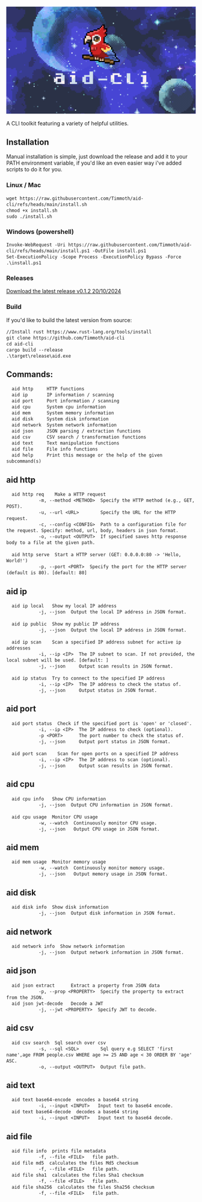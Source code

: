 <p align="center">
   <div style="width:640;height:320">
       <img style="width: inherit" src="./banner.png">
</div>
</p>
A CLI toolkit featuring a variety of helpful utilities.

## Installation

Manual installation is simple, just download the release and add it to your PATH environment variable, if you'd like an even easier way i've added scripts to do it for you.

### Linux / Mac
```
wget https://raw.githubusercontent.com/Timmoth/aid-cli/refs/heads/main/install.sh
chmod +x install.sh
sudo ./install.sh
```
### Windows (powershell)
```
Invoke-WebRequest -Uri https://raw.githubusercontent.com/Timmoth/aid-cli/refs/heads/main/install.ps1 -OutFile install.ps1
Set-ExecutionPolicy -Scope Process -ExecutionPolicy Bypass -Force
.\install.ps1
```

### Releases
[Download the latest release v0.1.2 20/10/2024](https://github.com/Timmoth/aid-cli/releases/tag/aid-0.1.2)

### Build
If you'd like to build the latest version from source:
```
//Install rust https://www.rust-lang.org/tools/install
git clone https://github.com/Timmoth/aid-cli
cd aid-cli
cargo build --release
.\target\release\aid.exe
```

## Commands:
```
  aid http     HTTP functions
  aid ip       IP information / scanning
  aid port     Port information / scanning
  aid cpu      System cpu information
  aid mem      System memory information
  aid disk     System disk information
  aid network  System network information
  aid json     JSON parsing / extraction functions
  aid csv      CSV search / transformation functions
  aid text     Text manipulation functions
  aid file     File info functions
  aid help     Print this message or the help of the given subcommand(s)
```

## aid http
```
  aid http req    Make a HTTP request
            -m, --method <METHOD>  Specify the HTTP method (e.g., GET, POST).
            -u, --url <URL>        Specify the URL for the HTTP request.
            -c, --config <CONFIG>  Path to a configuration file for the request. Specify: method, url, body, headers in json format.
            -o, --output <OUTPUT>  If specified saves http response body to a file at the given path.
            
  aid http serve  Start a HTTP server (GET: 0.0.0.0:80 -> 'Hello, World!')
            -p, --port <PORT>  Specify the port for the HTTP server (default is 80). [default: 80]
```

## aid ip 
```
  aid ip local   Show my local IP address
            -j, --json  Output the local IP address in JSON format.

  aid ip public  Show my public IP address
            -j, --json  Output the local IP address in JSON format.

  aid ip scan    Scan a specified IP address subnet for active ip addresses
            -i, --ip <IP>  The IP subnet to scan. If not provided, the local subnet will be used. [default: ]        
            -j, --json     Output scan results in JSON format.

  aid ip status  Try to connect to the specified IP address
            -i, --ip <IP>  The IP address to check the status of.
            -j, --json     Output status in JSON format.
```

## aid port
```
  aid port status  Check if the specified port is 'open' or 'closed'.
            -i, --ip <IP>  The IP address to check (optional).
            -p <PORT>      The port number to check the status of.
            -j, --json     Output port status in JSON format.

  aid port scan    Scan for open ports on a specified IP address
            -i, --ip <IP>  The IP address to scan (optional).
            -j, --json     Output scan results in JSON format.
```
## aid cpu
```
  aid cpu info   Show CPU information
            -j, --json  Output CPU information in JSON format.

  aid cpu usage  Monitor CPU usage
            -w, --watch  Continuously monitor CPU usage.
            -j, --json   Output CPU usage in JSON format.
```
## aid mem
```
  aid mem usage  Monitor memory usage
            -w, --watch  Continuously monitor memory usage.
            -j, --json   Output memory usage in JSON format.
```
## aid disk
```
  aid disk info  Show disk information
            -j, --json  Output disk information in JSON format.
```
## aid network
```
  aid network info  Show network information
            -j, --json  Output network information in JSON format.
```

## aid json
```
  aid json extract      Extract a property from JSON data
            -p, --prop <PROPERTY>  Specify the property to extract from the JSON.
  aid json jwt-decode   Decode a JWT
            -j, --jwt <PROPERTY>  Specify JWT to decode.
```

## aid csv
```
  aid csv search  Sql search over csv
            -s, --sql <SQL>        Sql query e.g SELECT 'first name',age FROM people.csv WHERE age >= 25 AND age < 30 ORDER BY 'age' ASC.
            -o, --output <OUTPUT>  Output file path.
```

## aid text
```
  aid text base64-encode  encodes a base64 string
            -i, --input <INPUT>   Input text to base64 encode.
  aid text base64-decode  decodes a base64 string
            -i, --input <INPUT>   Input text to base64 decode.
```

## aid file
```
  aid file info  prints file metadata
            -f, --file <FILE>   file path.
  aid file md5  calculates the files Md5 checksum
            -f, --file <FILE>   file path.
  aid file sha1  calculates the files Sha1 checksum
            -f, --file <FILE>   file path.
  aid file sha256  calculates the files Sha256 checksum
            -f, --file <FILE>   file path.
```